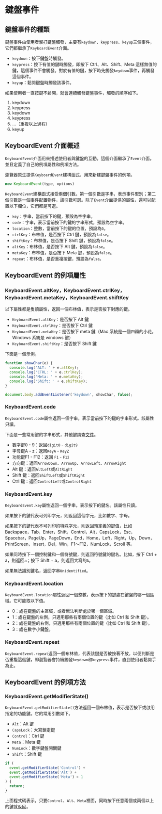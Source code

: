 # 鍵盤事件

## 鍵盤事件的種類

鍵盤事件由使用者擊打鍵盤觸發，主要有`keydown`、`keypress`、`keyup`三個事件，它們都繼承了`KeyboardEvent`介面。

- `keydown`：按下鍵盤時觸發。
- `keypress`：按下有值的鍵時觸發，即按下 Ctrl、Alt、Shift、Meta 這樣無值的鍵，這個事件不會觸發。對於有值的鍵，按下時先觸發`keydown`事件，再觸發這個事件。
- `keyup`：鬆開鍵盤時觸發該事件。

如果使用者一直按鍵不鬆開，就會連續觸發鍵盤事件，觸發的順序如下。

1. keydown
1. keypress
1. keydown
1. keypress
1. ...（重複以上過程）
1. keyup

## KeyboardEvent 介面概述

`KeyboardEvent`介面用來描述使用者與鍵盤的互動。這個介面繼承了`Event`介面，並且定義了自己的例項屬性和例項方法。

瀏覽器原生提供`KeyboardEvent`建構函式，用來新建鍵盤事件的例項。

```javascript
new KeyboardEvent(type, options)
```

`KeyboardEvent`建構函式接受兩個引數。第一個引數是字串，表示事件型別；第二個引數是一個事件配置物件，該引數可選。除了`Event`介面提供的屬性，還可以配置以下欄位，它們都是可選。

- `key`：字串，當前按下的鍵，預設為空字串。
- `code`：字串，表示當前按下的鍵的字串形式，預設為空字串。
- `location`：整數，當前按下的鍵的位置，預設為`0`。
- `ctrlKey`：布林值，是否按下 Ctrl 鍵，預設為`false`。
- `shiftKey`：布林值，是否按下 Shift 鍵，預設為`false`。
- `altKey`：布林值，是否按下 Alt 鍵，預設為`false`。
- `metaKey`：布林值，是否按下 Meta 鍵，預設為`false`。
- `repeat`：布林值，是否重複按鍵，預設為`false`。

## KeyboardEvent 的例項屬性

### KeyboardEvent.altKey，KeyboardEvent.ctrlKey，KeyboardEvent.metaKey，KeyboardEvent.shiftKey

以下屬性都是隻讀屬性，返回一個布林值，表示是否按下對應的鍵。

- `KeyboardEvent.altKey`：是否按下 Alt 鍵
- `KeyboardEvent.ctrlKey`：是否按下 Ctrl 鍵
- `KeyboardEvent.metaKey`：是否按下 meta 鍵（Mac 系統是一個四瓣的小花，Windows 系統是 windows 鍵）
- `KeyboardEvent.shiftKey`：是否按下 Shift 鍵

下面是一個示例。

```javascript
function showChar(e) {
  console.log('ALT: ' + e.altKey);
  console.log('CTRL: ' + e.ctrlKey);
  console.log('Meta: ' + e.metaKey);
  console.log('Shift: ' + e.shiftKey);
}

document.body.addEventListener('keydown', showChar, false);
```

### KeyboardEvent.code

`KeyboardEvent.code`屬性返回一個字串，表示當前按下的鍵的字串形式。該屬性只讀。

下面是一些常用鍵的字串形式，其他鍵請查[文件](https://developer.mozilla.org/en-US/docs/Web/API/KeyboardEvent/code/code_values)。

- 數字鍵0 - 9：返回`digit0` - `digit9`
- 字母鍵A - z：返回`KeyA` - `KeyZ`
- 功能鍵F1 - F12：返回 `F1` - `F12`
- 方向鍵：返回`ArrowDown`、`ArrowUp`、`ArrowLeft`、`ArrowRight`
- Alt 鍵：返回`AltLeft`或`AltRight`
- Shift 鍵：返回`ShiftLeft`或`ShiftRight`
- Ctrl 鍵：返回`ControlLeft`或`ControlRight`

### KeyboardEvent.key

`KeyboardEvent.key`屬性返回一個字串，表示按下的鍵名。該屬性只讀。

如果按下的鍵代表可列印字元，則返回這個字元，比如數字、字母。

如果按下的鍵代表不可列印的特殊字元，則返回預定義的鍵值，比如 Backspace，Tab，Enter，Shift，Control，Alt，CapsLock，Esc，Spacebar，PageUp，PageDown，End，Home，Left，Right，Up，Down，PrintScreen，Insert，Del，Win，F1～F12，NumLock，Scroll 等。

如果同時按下一個控制鍵和一個符號鍵，則返回符號鍵的鍵名。比如，按下 Ctrl + a，則返回`a`；按下 Shift + a，則返回大寫的`A`。

如果無法識別鍵名，返回字串`Unidentified`。

### KeyboardEvent.location

`KeyboardEvent.location`屬性返回一個整數，表示按下的鍵處在鍵盤的哪一個區域。它可能取以下值。

- 0：處在鍵盤的主區域，或者無法判斷處於哪一個區域。
- 1：處在鍵盤的左側，只適用那些有兩個位置的鍵（比如 Ctrl 和 Shift 鍵）。
- 2：處在鍵盤的右側，只適用那些有兩個位置的鍵（比如 Ctrl 和 Shift 鍵）。
- 3：處在數字小鍵盤。

### KeyboardEvent.repeat

`KeyboardEvent.repeat`返回一個布林值，代表該鍵是否被按著不放，以便判斷是否重複這個鍵，即瀏覽器會持續觸發`keydown`和`keypress`事件，直到使用者鬆開手為止。

## KeyboardEvent 的例項方法

### KeyboardEvent.getModifierState()

`KeyboardEvent.getModifierState()`方法返回一個布林值，表示是否按下或啟用指定的功能鍵。它的常用引數如下。

- `Alt`：Alt 鍵
- `CapsLock`：大寫鎖定鍵
- `Control`：Ctrl 鍵
- `Meta`：Meta 鍵
- `NumLock`：數字鍵盤開關鍵
- `Shift`：Shift 鍵

```javascript
if (
  event.getModifierState('Control') +
  event.getModifierState('Alt') +
  event.getModifierState('Meta') > 1
) {
  return;
}
```

上面程式碼表示，只要`Control`、`Alt`、`Meta`裡面，同時按下任意兩個或兩個以上的鍵就返回。
